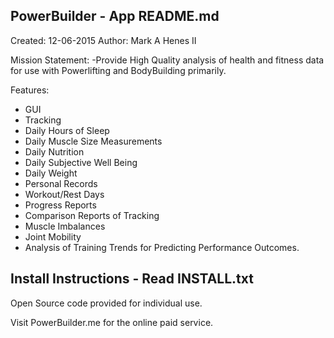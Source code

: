 ## PowerBuilder - App README.md
Created: 12-06-2015
Author: Mark A Henes II

Mission Statement:
  -Provide High Quality analysis of health and fitness data for use with Powerlifting and BodyBuilding primarily.

Features:
* GUI
* Tracking
 * Daily Hours of Sleep
 * Daily Muscle Size Measurements
 * Daily Nutrition
 * Daily Subjective Well Being
 * Daily Weight
 * Personal Records
 * Workout/Rest Days
* Progress Reports
* Comparison Reports of Tracking
* Muscle Imbalances
* Joint Mobility
* Analysis of Training Trends for Predicting Performance Outcomes.

## Install Instructions - Read INSTALL.txt

Open Source code provided for individual use.

Visit PowerBuilder.me for the online paid service.
